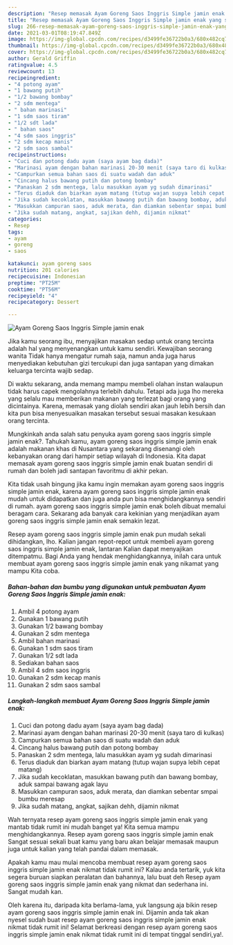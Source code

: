 ```yaml
---
description: "Resep memasak Ayam Goreng Saos Inggris Simple jamin enak yang sedap Untuk Jualan"
title: "Resep memasak Ayam Goreng Saos Inggris Simple jamin enak yang sedap Untuk Jualan"
slug: 266-resep-memasak-ayam-goreng-saos-inggris-simple-jamin-enak-yang-sedap-untuk-jualan
date: 2021-03-01T08:19:47.849Z
image: https://img-global.cpcdn.com/recipes/d3499fe36722b0a3/680x482cq70/ayam-goreng-saos-inggris-simple-jamin-enak-foto-resep-utama.jpg
thumbnail: https://img-global.cpcdn.com/recipes/d3499fe36722b0a3/680x482cq70/ayam-goreng-saos-inggris-simple-jamin-enak-foto-resep-utama.jpg
cover: https://img-global.cpcdn.com/recipes/d3499fe36722b0a3/680x482cq70/ayam-goreng-saos-inggris-simple-jamin-enak-foto-resep-utama.jpg
author: Gerald Griffin
ratingvalue: 4.5
reviewcount: 13
recipeingredient:
- "4 potong ayam"
- "1 bawang putih"
- "1/2 bawang bombay"
- "2 sdm mentega"
- " bahan marinasi"
- "1 sdm saos tiram"
- "1/2 sdt lada"
- " bahan saos"
- "4 sdm saos inggris"
- "2 sdm kecap manis"
- "2 sdm saos sambal"
recipeinstructions:
- "Cuci dan potong dadu ayam (saya ayam bag dada)"
- "Marinasi ayam dengan bahan marinasi 20-30 menit (saya taro di kulkas)"
- "Campurkan semua bahan saos di suatu wadah dan aduk"
- "Cincang halus bawang putih dan potong bombay"
- "Panaskan 2 sdm mentega, lalu masukkan ayam yg sudah dimarinasi"
- "Terus diaduk dan biarkan ayam matang (tutup wajan supya lebih cepat matang)"
- "Jika sudah kecoklatan, masukkan bawang putih dan bawang bombay, aduk sampai bawang agak layu"
- "Masukkan campuran saos, aduk merata, dan diamkan sebentar smpai bumbu meresap"
- "Jika sudah matang, angkat, sajikan dehh, dijamin nikmat"
categories:
- Resep
tags:
- ayam
- goreng
- saos

katakunci: ayam goreng saos 
nutrition: 201 calories
recipecuisine: Indonesian
preptime: "PT25M"
cooktime: "PT56M"
recipeyield: "4"
recipecategory: Dessert

---
```



![Ayam Goreng Saos Inggris Simple jamin enak](https://img-global.cpcdn.com/recipes/d3499fe36722b0a3/680x482cq70/ayam-goreng-saos-inggris-simple-jamin-enak-foto-resep-utama.jpg)

Jika kamu seorang ibu, menyajikan masakan sedap untuk orang tercinta adalah hal yang menyenangkan untuk kamu sendiri. Kewajiban seorang  wanita Tidak hanya mengatur rumah saja, namun anda juga harus menyediakan kebutuhan gizi tercukupi dan juga santapan yang dimakan keluarga tercinta wajib sedap.

Di waktu  sekarang, anda memang mampu membeli olahan instan walaupun tidak harus capek mengolahnya terlebih dahulu. Tetapi ada juga lho mereka yang selalu mau memberikan makanan yang terlezat bagi orang yang dicintainya. Karena, memasak yang diolah sendiri akan jauh lebih bersih dan kita pun bisa menyesuaikan masakan tersebut sesuai masakan kesukaan orang tercinta. 



Mungkinkah anda salah satu penyuka ayam goreng saos inggris simple jamin enak?. Tahukah kamu, ayam goreng saos inggris simple jamin enak adalah makanan khas di Nusantara yang sekarang disenangi oleh kebanyakan orang dari hampir setiap wilayah di Indonesia. Kita dapat memasak ayam goreng saos inggris simple jamin enak buatan sendiri di rumah dan boleh jadi santapan favoritmu di akhir pekan.

Kita tidak usah bingung jika kamu ingin memakan ayam goreng saos inggris simple jamin enak, karena ayam goreng saos inggris simple jamin enak mudah untuk didapatkan dan juga anda pun bisa menghidangkannya sendiri di rumah. ayam goreng saos inggris simple jamin enak boleh dibuat memalui beragam cara. Sekarang ada banyak cara kekinian yang menjadikan ayam goreng saos inggris simple jamin enak semakin lezat.

Resep ayam goreng saos inggris simple jamin enak pun mudah sekali dihidangkan, lho. Kalian jangan repot-repot untuk membeli ayam goreng saos inggris simple jamin enak, lantaran Kalian dapat menyajikan ditempatmu. Bagi Anda yang hendak menghidangkannya, inilah cara untuk membuat ayam goreng saos inggris simple jamin enak yang nikamat yang mampu Kita coba.

<!--inarticleads1-->

##### Bahan-bahan dan bumbu yang digunakan untuk pembuatan Ayam Goreng Saos Inggris Simple jamin enak:

1. Ambil 4 potong ayam
1. Gunakan 1 bawang putih
1. Gunakan 1/2 bawang bombay
1. Gunakan 2 sdm mentega
1. Ambil  bahan marinasi
1. Gunakan 1 sdm saos tiram
1. Gunakan 1/2 sdt lada
1. Sediakan  bahan saos
1. Ambil 4 sdm saos inggris
1. Gunakan 2 sdm kecap manis
1. Gunakan 2 sdm saos sambal




<!--inarticleads2-->

##### Langkah-langkah membuat Ayam Goreng Saos Inggris Simple jamin enak:

1. Cuci dan potong dadu ayam (saya ayam bag dada)
1. Marinasi ayam dengan bahan marinasi 20-30 menit (saya taro di kulkas)
1. Campurkan semua bahan saos di suatu wadah dan aduk
1. Cincang halus bawang putih dan potong bombay
1. Panaskan 2 sdm mentega, lalu masukkan ayam yg sudah dimarinasi
1. Terus diaduk dan biarkan ayam matang (tutup wajan supya lebih cepat matang)
1. Jika sudah kecoklatan, masukkan bawang putih dan bawang bombay, aduk sampai bawang agak layu
1. Masukkan campuran saos, aduk merata, dan diamkan sebentar smpai bumbu meresap
1. Jika sudah matang, angkat, sajikan dehh, dijamin nikmat




Wah ternyata resep ayam goreng saos inggris simple jamin enak yang mantab tidak rumit ini mudah banget ya! Kita semua mampu menghidangkannya. Resep ayam goreng saos inggris simple jamin enak Sangat sesuai sekali buat kamu yang baru akan belajar memasak maupun juga untuk kalian yang telah pandai dalam memasak.

Apakah kamu mau mulai mencoba membuat resep ayam goreng saos inggris simple jamin enak nikmat tidak rumit ini? Kalau anda tertarik, yuk kita segera buruan siapkan peralatan dan bahannya, lalu buat deh Resep ayam goreng saos inggris simple jamin enak yang nikmat dan sederhana ini. Sangat mudah kan. 

Oleh karena itu, daripada kita berlama-lama, yuk langsung aja bikin resep ayam goreng saos inggris simple jamin enak ini. Dijamin anda tak akan nyesel sudah buat resep ayam goreng saos inggris simple jamin enak nikmat tidak rumit ini! Selamat berkreasi dengan resep ayam goreng saos inggris simple jamin enak nikmat tidak rumit ini di tempat tinggal sendiri,ya!.

